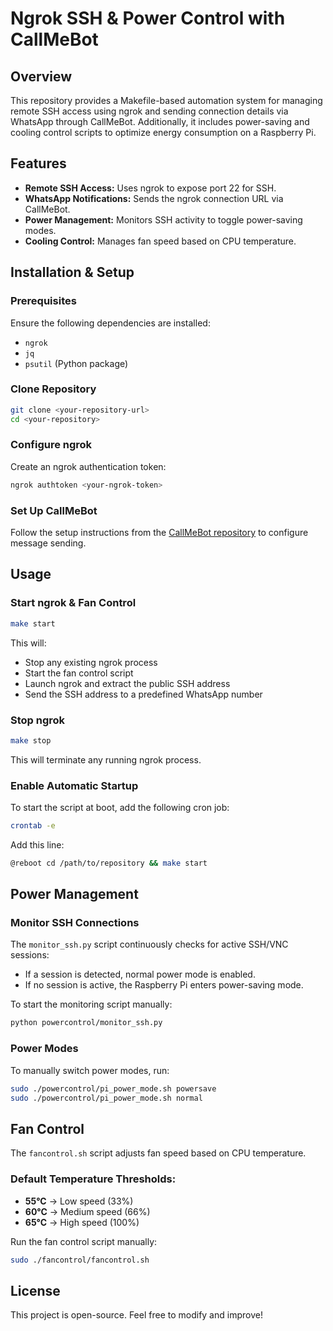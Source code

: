 # Ngrok SSH & Power Control with CallMeBot

## Overview
This repository provides a Makefile-based automation system for managing remote SSH access using ngrok and sending connection details via WhatsApp through CallMeBot. Additionally, it includes power-saving and cooling control scripts to optimize energy consumption on a Raspberry Pi.

## Features
- **Remote SSH Access:** Uses ngrok to expose port 22 for SSH.
- **WhatsApp Notifications:** Sends the ngrok connection URL via CallMeBot.
- **Power Management:** Monitors SSH activity to toggle power-saving modes.
- **Cooling Control:** Manages fan speed based on CPU temperature.

## Installation & Setup
### Prerequisites
Ensure the following dependencies are installed:
- `ngrok`
- `jq`
- `psutil` (Python package)

### Clone Repository
```bash
git clone <your-repository-url>
cd <your-repository>
```

### Configure ngrok
Create an ngrok authentication token:
```bash
ngrok authtoken <your-ngrok-token>
```

### Set Up CallMeBot
Follow the setup instructions from the [CallMeBot repository](https://github.com/stonatm/CallMeBot-Whatsapp-Signal) to configure message sending.

## Usage
### Start ngrok & Fan Control
```bash
make start
```
This will:
- Stop any existing ngrok process
- Start the fan control script
- Launch ngrok and extract the public SSH address
- Send the SSH address to a predefined WhatsApp number

### Stop ngrok
```bash
make stop
```
This will terminate any running ngrok process.

### Enable Automatic Startup
To start the script at boot, add the following cron job:
```bash
crontab -e
```
Add this line:
```bash
@reboot cd /path/to/repository && make start
```

## Power Management
### Monitor SSH Connections
The `monitor_ssh.py` script continuously checks for active SSH/VNC sessions:
- If a session is detected, normal power mode is enabled.
- If no session is active, the Raspberry Pi enters power-saving mode.

To start the monitoring script manually:
```bash
python powercontrol/monitor_ssh.py
```

### Power Modes
To manually switch power modes, run:
```bash
sudo ./powercontrol/pi_power_mode.sh powersave
sudo ./powercontrol/pi_power_mode.sh normal
```

## Fan Control
The `fancontrol.sh` script adjusts fan speed based on CPU temperature.

### Default Temperature Thresholds:
- **55°C** → Low speed (33%)
- **60°C** → Medium speed (66%)
- **65°C** → High speed (100%)

Run the fan control script manually:
```bash
sudo ./fancontrol/fancontrol.sh
```

## License
This project is open-source. Feel free to modify and improve!


